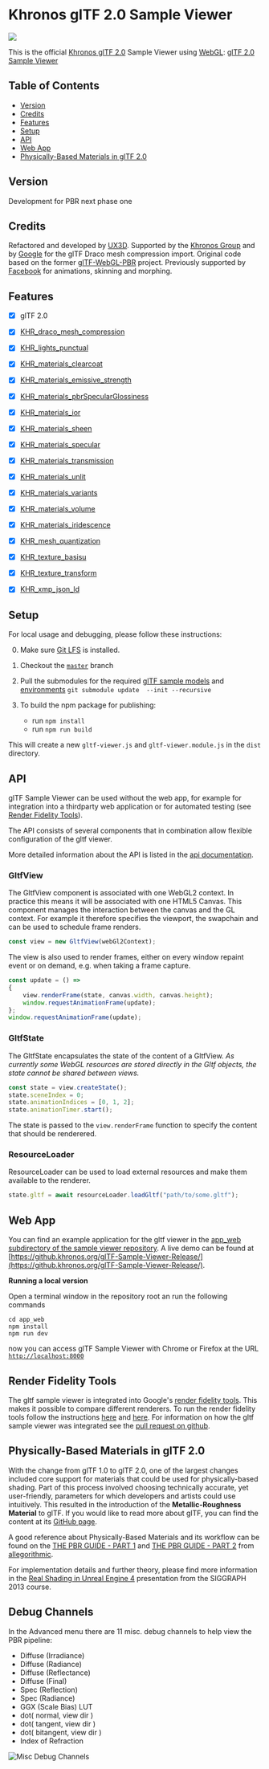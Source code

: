 Khronos glTF 2.0 Sample Viewer
==============================

[![](assets/images/ToyCar.jpg)](https://github.khronos.org/glTF-Sample-Viewer-Release/)

This is the official [Khronos glTF 2.0](https://www.khronos.org/gltf/) Sample Viewer using [WebGL](https://www.khronos.org/webgl/): [glTF 2.0 Sample Viewer](https://github.khronos.org/glTF-Sample-Viewer-Release/)



Table of Contents
-----------------

- [Version](#version)
- [Credits](#credits)
- [Features](#features)
- [Setup](#setup)
- [API](#api)
- [Web App](#web-app)
- [Physically-Based Materials in glTF 2.0](#physically-based-materials-in-gltf-20)

Version
-------

Development for PBR next phase one

Credits
-------

Refactored and developed by [UX3D](https://www.ux3d.io/). Supported by the [Khronos Group](https://www.khronos.org/) and by [Google](https://www.google.com/) for the glTF Draco mesh compression import.
Original code based on the former [glTF-WebGL-PBR](https://github.com/KhronosGroup/glTF-Sample-Viewer/tree/glTF-WebGL-PBR) project. Previously supported by [Facebook](https://www.facebook.com/) for animations, skinning and morphing.

Features
--------

- [x] glTF 2.0
- [x] [KHR_draco_mesh_compression](https://github.com/KhronosGroup/glTF/tree/master/extensions/2.0/Khronos/KHR_draco_mesh_compression)
- [x] [KHR_lights_punctual](https://github.com/KhronosGroup/glTF/tree/master/extensions/2.0/Khronos/KHR_lights_punctual)
- [x] [KHR_materials_clearcoat](https://github.com/KhronosGroup/glTF/tree/master/extensions/2.0/Khronos/KHR_materials_clearcoat)
- [x] [KHR_materials_emissive_strength](https://github.com/KhronosGroup/glTF/tree/KHR_materials_emissive_strength/extensions/2.0/Khronos/KHR_materials_emissive_strength)
- [x] [KHR_materials_pbrSpecularGlossiness](https://github.com/KhronosGroup/glTF/tree/master/extensions/2.0/Khronos/KHR_materials_pbrSpecularGlossiness)
- [x] [KHR_materials_ior](https://github.com/KhronosGroup/glTF/tree/master/extensions/2.0/Khronos/KHR_materials_ior)
- [x] [KHR_materials_sheen](https://github.com/KhronosGroup/glTF/tree/master/extensions/2.0/Khronos/KHR_materials_sheen)
- [x] [KHR_materials_specular](https://github.com/KhronosGroup/glTF/tree/master/extensions/2.0/Khronos/KHR_materials_specular)
- [x] [KHR_materials_transmission](https://github.com/KhronosGroup/glTF/tree/master/extensions/2.0/Khronos/KHR_materials_transmission)
- [x] [KHR_materials_unlit](https://github.com/KhronosGroup/glTF/tree/master/extensions/2.0/Khronos/KHR_materials_unlit)
- [x] [KHR_materials_variants](https://github.com/KhronosGroup/glTF/tree/master/extensions/2.0/Khronos/KHR_materials_variants)
- [x] [KHR_materials_volume](https://github.com/KhronosGroup/glTF/tree/master/extensions/2.0/Khronos/KHR_materials_volume)
- [x] [KHR_materials_iridescence](https://github.com/KhronosGroup/glTF/tree/master/extensions/2.0/Khronos/KHR_materials_iridescence)
- [x] [KHR_mesh_quantization](https://github.com/KhronosGroup/glTF/tree/master/extensions/2.0/Khronos/KHR_mesh_quantization)
- [x] [KHR_texture_basisu](https://github.com/KhronosGroup/glTF/tree/master/extensions/2.0/Khronos/KHR_texture_basisu)
- [x] [KHR_texture_transform](https://github.com/KhronosGroup/glTF/tree/master/extensions/2.0/Khronos/KHR_texture_transform)
- [x] [KHR_xmp_json_ld](https://github.com/KhronosGroup/glTF/pull/1893)


Setup
-----

For local usage and debugging, please follow these instructions:

0. Make sure [Git LFS](https://git-lfs.github.com) is installed.

1. Checkout the [`master`](../../tree/master) branch

2. Pull the submodules for the required [glTF sample models](https://github.com/KhronosGroup/glTF-Sample-Models) and [environments](https://github.com/KhronosGroup/glTF-Sample-Environments) `git submodule update  --init --recursive`

3. To build the npm package for publishing:
	- run `npm install`
	- run `npm run build`

This will create a new `gltf-viewer.js` and `gltf-viewer.module.js` in the `dist` directory.

API
----

glTF Sample Viewer can be used without the web app, for example for integration into a thirdparty web application or for automated testing (see [Render Fidelity Tools](#render-fidelity-tools)).

The API consists of several components that in combination allow flexible configuration of the gltf viewer.

More detailed information about the API is listed in the [api documentation](API.md).

### GltfView

The GltfView component is associated with one WebGL2 context. In practice this means it will be associated with one HTML5 Canvas. This component manages the interaction between the canvas and the GL context. For example it therefore specifies the viewport, the swapchain and can be used to schedule frame renders. 

```js
const view = new GltfView(webGl2Context);
```

The view is also used to render frames, either on every window repaint event or on demand, e.g. when taking a frame capture.

```js
const update = () =>
{
    view.renderFrame(state, canvas.width, canvas.height);
    window.requestAnimationFrame(update);
};
window.requestAnimationFrame(update);
```

### GltfState

The GltfState encapsulates the state of the content of a GltfView. *As currently some WebGL resources are stored directly in the Gltf objects, the state cannot be shared between views.*

```js
const state = view.createState();
state.sceneIndex = 0;
state.animationIndices = [0, 1, 2];
state.animationTimer.start();
```

The state is passed to the `view.renderFrame` function to specify the content that should be renderered.

### ResourceLoader

ResourceLoader can be used to load external resources and make them available to the renderer.

```js
state.gltf = await resourceLoader.loadGltf("path/to/some.gltf");
```

Web App
-------

You can find an example application for the gltf viewer in the [app_web subdirectory of the sample viewer repository](app_web). A live demo can be found at [https://github.khronos.org/glTF-Sample-Viewer-Release/](https://github.khronos.org/glTF-Sample-Viewer-Release/).

**Running a local version**

Open a terminal window in the repository root an run the following commands
```
cd app_web
npm install 
npm run dev
```

now you can access glTF Sample Viewer with Chrome or Firefox at the URL [`http://localhost:8000`](http://localhost:8000)

Render Fidelity Tools
-----------------------------
The gltf sample viewer is integrated into Google's [render fidelity tools](https://github.com/google/model-viewer/tree/master/packages/render-fidelity-tools). This makes it possible to compare different renderers. To run the render fidelity tools follow the instructions [here](https://github.com/google/model-viewer/blob/master/README.md) and [here](https://github.com/google/model-viewer/blob/master/packages/render-fidelity-tools/README.md). For information on how the gltf sample viewer was integrated see the [pull request on github](https://github.com/google/model-viewer/pull/1962).

Physically-Based Materials in glTF 2.0
--------------------------------------

With the change from glTF 1.0 to glTF 2.0, one of the largest changes included core support for materials that could be used for physically-based shading. Part of this process involved choosing technically accurate, yet user-friendly, parameters for which developers and artists could use intuitively. This resulted in the introduction of the **Metallic-Roughness Material** to glTF. If you would like to read more about glTF, you can find the content at its [GitHub page](https://github.com/KhronosGroup/glTF).

A good reference about Physically-Based Materials and its workflow can be found on the [THE PBR GUIDE - PART 1](https://academy.allegorithmic.com/courses/the-pbr-guide-part-1) and [THE PBR GUIDE - PART 2](https://academy.allegorithmic.com/courses/the-pbr-guide-part-2) from [allegorithmic](https://www.allegorithmic.com).

For implementation details and further theory, please find more information in the [Real Shading in Unreal Engine 4](https://blog.selfshadow.com/publications/s2013-shading-course/) presentation from the SIGGRAPH 2013 course.

Debug Channels
--------------
In the Advanced menu there are 11 misc. debug channels to help view the PBR pipeline:

* Diffuse (Irradiance)
* Diffuse (Radiance)
* Diffuse (Reflectance)
* Diffuse (Final)
* Spec (Reflection)
* Spec (Radiance)
* GGX (Scale Bias) LUT
* dot( normal, view dir )
* dot( tangent, view dir )
* dot( bitangent, view dir )
* Index of Refraction

![Misc Debug Channels](assets/images/misc_debug_channels.png)
